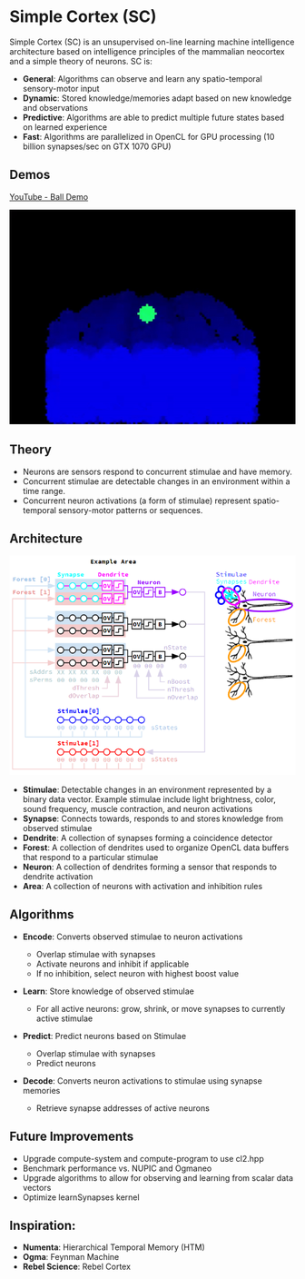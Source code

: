 # Simple Cortex (SC)

Simple Cortex (SC) is an unsupervised on-line learning machine intelligence architecture based on intelligence principles of the mammalian neocortex and a simple theory of neurons.  SC is:

- **General**: Algorithms can observe and learn any spatio-temporal sensory-motor input
- **Dynamic**: Stored knowledge/memories adapt based on new knowledge and observations
- **Predictive**: Algorithms are able to predict multiple future states based on learned experience
- **Fast**: Algorithms are parallelized in OpenCL for GPU processing (10 billion synapses/sec on GTX 1070 GPU)

## Demos
[YouTube - Ball Demo](https://www.youtube.com/watch?v=iRt8sVPZkss)

![alt tag](https://raw.githubusercontent.com/ddigiorg/neuroowl.github.io/master/webpages/technology/simple-cortex/ball-demo.gif)

## Theory
- Neurons are sensors respond to concurrent stimulae and have memory.
- Concurrent stimulae are detectable changes in an environment within a time range.
- Concurrent neuron activations (a form of stimulae) represent spatio-temporal sensory-motor patterns or sequences.

## Architecture

![alt tag](https://raw.githubusercontent.com/ddigiorg/neuroowl.github.io/master/webpages/technology/simple-cortex/sc.png)

- **Stimulae**: Detectable changes in an environment represented by a binary data vector.  Example stimulae include light brightness, color, sound frequency, muscle contraction, and neuron activations
- **Synapse**: Connects towards, responds to and stores knowledge from observed stimulae
- **Dendrite**: A collection of synapses forming a coincidence detector
- **Forest**: A collection of dendrites used to organize OpenCL data buffers that respond to a particular stimulae
- **Neuron**: A collection of dendrites forming a sensor that responds to dendrite activation
- **Area**: A collection of neurons with activation and inhibition rules

## Algorithms
- **Encode**: Converts observed stimulae to neuron activations
  - Overlap stimulae with synapses
  - Activate neurons and inhibit if applicable
  - If no inhibition, select neuron with highest boost value

- **Learn**: Store knowledge of observed stimulae
  - For all active neurons: grow, shrink, or move synapses to currently active stimulae

- **Predict**: Predict neurons based on Stimulae
  - Overlap stimulae with synapses
  - Predict neurons
  
- **Decode**: Converts neuron activations to stimulae using synapse memories
  - Retrieve synapse addresses of active neurons

## Future Improvements
- Upgrade compute-system and compute-program to use cl2.hpp
- Benchmark performance vs. NUPIC and Ogmaneo
- Upgrade algorithms to allow for observing and learning from scalar data vectors
- Optimize learnSynapses kernel

## Inspiration:
- **Numenta**: Hierarchical Temporal Memory (HTM)
- **Ogma**: Feynman Machine
- **Rebel Science**: Rebel Cortex
